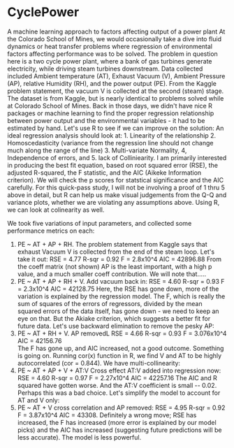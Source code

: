# CyclePower
  A machine learning approach to factors affecting output of a power plant
  At the Colorado School of Mines, we would occasionally take a dive into fluid dynamics or heat transfer problems where regression of environmental factors affecting performance was to be solved.   The problem in question here is a two cycle power plant, where a bank of gas turbines generate electricity, while driving steam turbines downstream.  Data collected included Ambient temperature (AT), Exhaust Vacuum (V),  Ambient Pressure (AP), relative Humidity (RH), and the power output (PE).   From the Kaggle problem statement, the vacuum V is collected at the second (steam) stage.   
  The dataset is from Kaggle, but is nearly identical to problems solved while at Colorado School of Mines.   Back in those days, we didn't have nice R packages or machine learning to find the proper regression relationship between power output and the environmental variables - it had to be estimated by hand.   Let's use R to see if we can improve on the solution:
  An ideal regression analysis should look at: 1. Linearity of the relationship 2. Homoscedasticity (variance from the regression line should not change much along the range of the line) 3. Multi-variate Normality, 4, Independence of errors, and 5. lack of Colliniearity.   I am primarily interested in producing the best fit equation, based on root squared error (RSE), the adjusted R-squared, the F statistic, and the AIC (Aikeke Information criterion).  We will check the p scores for statstical significance and the AIC carefully.    For this quick-pass study, I will not be involving a proof of 1 thru 5 above in detail, but R can help us make visual judgements from the Q-Q and variance plots, whether we are violating any assumptions above.   Using R, we can look at colinearity as well.
  
We took five variations of input parameters, and collected some performance metrics on each:
1. PE ~ AT + AP + RH.  The problem statement from Kaggle says that exhaust Vacuum V is collected from the end of the steam loop.  Let's take it out:
        RSE = 4.77  R-sqr = 0.92    F = 2.8x10^4    AIC = 42896.88
        From the coeff matrix (not shown) AP is the least important, with a high p value, and a much smaller coeff contribution.  We will note that.....
2. PE ~ AT + AP + RH + V.  Add vacuum back in: 
RSE = 4.60  R-sqr = 0.93    F = 2.3x10^4    AIC = 42128.75
        Here, the RSE has gone down, more of the variation is explained by the regression model.   The F, which is really the sum of squares of the errors of regressors, divided by the mean squared errors of the data itself, has gone down - we need to keep an eye on that.   But the Akiake criterion,  which suggests a better fit for future data.   Let's use backward elimination to remove the pesky AP:
3. PE ~ AT + RH + V.    AP removedL
RSE = 4.66  R-sqr = 0.93    F = 3.076x10^4  AIC = 42156.76    
        The F has gone up, and AIC increased, not a good outcome.  Something is going on.  Running cor(x) function in R, we find V and AT to be highly autocorrelated (cor = 0.844).   We have multi-collinearity:
4. PE ~ AT + AP + V + AT:V    Cross effect AT:V added into regression now:
RSE = 4.60  R-sqr = 0.97    F = 2.27x10^4   AIC = 42257.16
        The AIC and R squared have gotten worse.  And the AT:V coefficient is small -- 0.02.   Perhaps this was a bad choice.  Let's simplify the model to account for AT and V only:
5. PE ~ AT + V  cross correlation and AP removed:
RSE = 4.95  R-sqr = 0.92    F = 3.87x10^4   AIC = 43308.     Definitely a wrong move; RSE has increased, the F has increased (more error is explained by our model picks) and the AIC has increased (suggesting future predictions will be less accurate). The model is less powerful.

